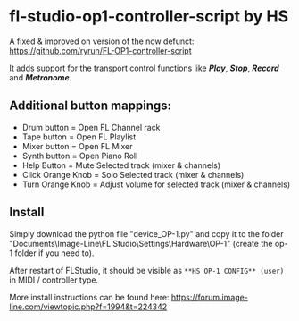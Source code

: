 # fl-studio-op1-controller-script by HS

A fixed & improved on version of the now defunct: https://github.com/ryrun/FL-OP1-controller-script

It adds support for the transport control functions like ***Play***, ***Stop***, ***Record*** and ***Metronome***.

## Additional button mappings:

* Drum button = Open FL Channel rack
* Tape button = Open FL Playlist
* Mixer button = Open FL Mixer
* Synth button = Open Piano Roll
* Help Button = Mute Selected track (mixer & channels)
* Click Orange Knob = Solo Selected track (mixer & channels)
* Turn Orange Knob = Adjust volume for selected track (mixer & channels)

## Install

Simply download the python file "device_OP-1.py" and copy it to the folder "Documents\Image-Line\FL Studio\Settings\Hardware\OP-1" (create the op-1 folder if you need to).

After restart of FLStudio, it should be visible as `**HS OP-1 CONFIG** (user)` in MIDI / controller type.

More install instructions can be found here:
https://forum.image-line.com/viewtopic.php?f=1994&t=224342
